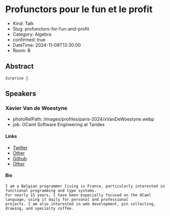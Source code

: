 # Profunctors pour le fun et le profit

- Kind: Talk
- Slug: profunctors-for-fun-and-profit
- Category: Algebra
- confirmed: true
- DateTime: 2024-11-08T13:30:00
- Room: B

## Abstract

```
Surprise 👀
```

## Speakers

### Xavier Van de Woestyne

- photoRelPath: /images/profiles/paris-2024/xVanDeWoestyne.webp
- job: OCaml Software Engineering at Tarides

#### Links

- [Twitter](https://twitter.com/vdwxv)
- [Other](https://xvw.lol/)
- [Github](https://github.com/xvw)
- [Other](https://merveilles.town/@xvw)

#### Bio

```
I am a Belgian programmer living in France, particularly interested in functional programming and type systems.
For nearly 15 years, I have been especially focused on the OCaml language, using it daily for personal and professional 
projects. I am also interested in web development, pin collecting, drawing, and specialty coffee.
```
